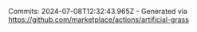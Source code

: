 Commits: 2024-07-08T12:32:43.965Z - Generated via https://github.com/marketplace/actions/artificial-grass
<br>
